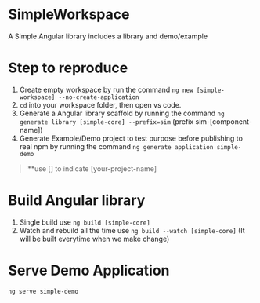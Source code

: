 # SimpleWorkspace

A Simple Angular library includes a library and demo/example

# Step to reproduce
1. Create empty workspace by run the command `ng new [simple-workspace] --no-create-application`
2. `cd` into your workspace folder, then open vs code.
3. Generate a Angular library scaffold by running the command `ng generate library [simple-core] --prefix=sim` (prefix sim-[component-name])
4. Generate Example/Demo project to test purpose before publishing to real npm by running the command `ng generate application simple-demo`

> **use [] to indicate [your-project-name]

# Build Angular library
1. Single build use `ng build [simple-core]`
2. Watch and rebuild all the time use `ng build --watch [simple-core]` (It will be built everytime when we make change)


# Serve Demo Application
`ng serve simple-demo`



